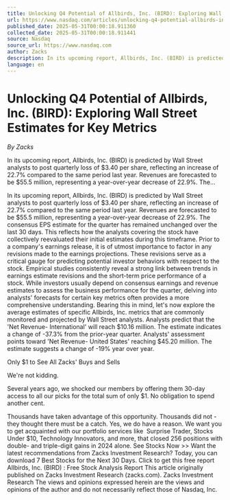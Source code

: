 ```yaml
---
title: Unlocking Q4 Potential of Allbirds, Inc. (BIRD): Exploring Wall Street Estimates for Key Metrics
url: https://www.nasdaq.com/articles/unlocking-q4-potential-allbirds-inc-bird-exploring-wall-street-estimates-key-metrics
published_date: 2025-05-31T00:00:18.911360
collected_date: 2025-05-31T00:00:18.911441
source: Nasdaq
source_url: https://www.nasdaq.com
author: Zacks
description: In its upcoming report, Allbirds, Inc. (BIRD) is predicted by Wall Street analysts to post quarterly loss of $3.40 per share, reflecting an increase of 22.7% compared to the same period last year. Revenues are forecasted to be $55.5 million, representing a year-over-year decrease of 22.9%. The...
language: en
---
```


# Unlocking Q4 Potential of Allbirds, Inc. (BIRD): Exploring Wall Street Estimates for Key Metrics

*By Zacks*

In its upcoming report, Allbirds, Inc. (BIRD) is predicted by Wall Street analysts to post quarterly loss of $3.40 per share, reflecting an increase of 22.7% compared to the same period last year. Revenues are forecasted to be $55.5 million, representing a year-over-year decrease of 22.9%. The...

In its upcoming report, Allbirds, Inc. (BIRD) is predicted by Wall Street analysts to post quarterly loss of $3.40 per share, reflecting an increase of 22.7% compared to the same period last year. Revenues are forecasted to be $55.5 million, representing a year-over-year decrease of 22.9%. The consensus EPS estimate for the quarter has remained unchanged over the last 30 days. This reflects how the analysts covering the stock have collectively reevaluated their initial estimates during this timeframe. 
 Prior to a company's earnings release, it is of utmost importance to factor in any revisions made to the earnings projections. These revisions serve as a critical gauge for predicting potential investor behaviors with respect to the stock. Empirical studies consistently reveal a strong link between trends in earnings estimate revisions and the short-term price performance of a stock. While investors usually depend on consensus earnings and revenue estimates to assess the business performance for the quarter, delving into analysts' forecasts for certain key metrics often provides a more comprehensive understanding. Bearing this in mind, let's now explore the average estimates of specific Allbirds, Inc. metrics that are commonly monitored and projected by Wall Street analysts. Analysts predict that the 'Net Revenue- International' will reach $10.16 million. The estimate indicates a change of -37.3% from the prior-year quarter. Analysts' assessment points toward 'Net Revenue- United States' reaching $45.20 million. The estimate suggests a change of -19% year over year. 
 
Only $1 to See All Zacks' Buys and Sells 
 
 We're not kidding. 
 
Several years ago, we shocked our members by offering them 30-day access to all our picks for the total sum of only $1. No obligation to spend another cent. 
 
Thousands have taken advantage of this opportunity. Thousands did not - they thought there must be a catch. Yes, we do have a reason. We want you to get acquainted with our portfolio services like  Surprise Trader, Stocks Under $10, Technology Innovators, and more, that closed 256 positions with double- and triple-digit gains in 2024 alone. See Stocks Now &gt;&gt; Want the latest recommendations from Zacks Investment Research? Today, you can download 7 Best Stocks for the Next 30 Days. Click to get this free report 
 Allbirds, Inc. (BIRD) : Free Stock Analysis Report This article originally published on Zacks Investment Research (zacks.com). Zacks Investment Research 
 The views and opinions expressed herein are the views and opinions of the author and do not necessarily reflect those of Nasdaq, Inc.